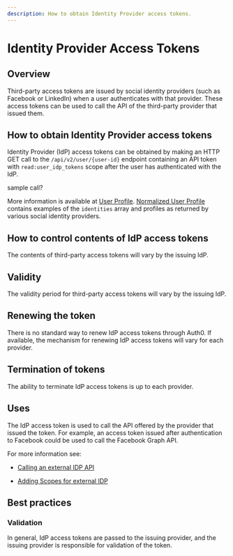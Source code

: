 ```yaml
---
description: How to obtain Identity Provider access tokens.
---
```


# Identity Provider Access Tokens

## Overview

Third-party access tokens are issued by social identity providers (such as Facebook or LinkedIn) when a user authenticates with that provider. These access tokens can be used to call the API of the third-party provider that issued them.

## How to obtain Identity Provider access tokens

Identity Provider (IdP) access tokens can be obtained by making an HTTP GET call to the `/api/v2/user/{user-id}` endpoint containing an API token with  `read:user_idp_tokens` scope after the user has authenticated with the IdP. 

sample call?

More information is available at [User Profile](/user-profile). [Normalized User Profile](/user-profile/normalized) contains examples of the `identities` array and profiles as returned by various social identity providers.

## How to control contents of IdP access tokens

The contents of third-party access tokens will vary by the issuing IdP.

## Validity

The validity period for third-party access tokens will vary by the issuing IdP.

## Renewing the token

There is no standard way to renew IdP access tokens through Auth0. If available, the mechanism for renewing IdP access tokens will vary for each provider.

## Termination of tokens

The ability to terminate IdP access tokens is up to each provider.

## Uses

The IdP access token is used to call the API offered by the provider that issued the token. For example, an access token issued after authentication to Facebook could be used to call the Facebook Graph API.

For more information see:

* [Calling an external IDP API](/what-to-do-once-the-user-is-logged-in/calling-an-external-idp-api)

* [Adding Scopes for external IDP](/what-to-do-once-the-user-is-logged-in/adding-scopes-for-an-external-idp)

## Best practices

### Validation

In general, IdP access tokens are passed to the issuing provider, and the issuing provider is responsible for validation of the token.
